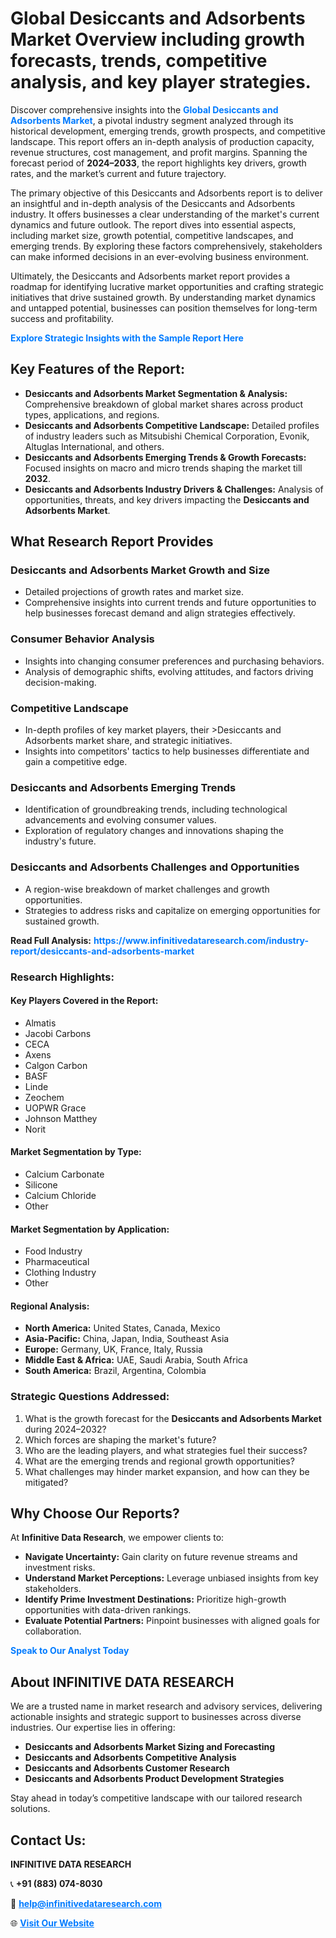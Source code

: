 <h1>Global Desiccants and Adsorbents Market Overview including growth forecasts, trends, competitive analysis, and key player strategies.</h1>
<p>
Discover comprehensive insights into the 
<a href="https://www.infinitivedataresearch.com/industry-report/desiccants-and-adsorbents-market" rel="dofollow" style="color: #007BFF; text-decoration: none;"><strong>Global Desiccants and Adsorbents Market</strong></a>, a pivotal industry segment analyzed through its historical development, emerging trends, growth prospects, and competitive landscape. This report offers an in-depth analysis of production capacity, revenue structures, cost management, and profit margins. Spanning the forecast period of <strong>2024–2033</strong>, the report highlights key drivers, growth rates, and the market’s current and future trajectory.
</p>
<p>
The primary objective of this Desiccants and Adsorbents report is to deliver an insightful and in-depth analysis of the Desiccants and Adsorbents industry. It offers businesses a clear understanding of the market's current dynamics and future outlook. The report dives into essential aspects, including market size, growth potential, competitive landscapes, and emerging trends. By exploring these factors comprehensively, stakeholders can make informed decisions in an ever-evolving business environment.
</p>
<p>
Ultimately, the Desiccants and Adsorbents market report provides a roadmap for identifying lucrative market opportunities and crafting strategic initiatives that drive sustained growth. By understanding market dynamics and untapped potential, businesses can position themselves for long-term success and profitability.
</p>
<p>
<a href="https://www.infinitivedataresearch.com/request-sample/reportId=106147" style="color: #007BFF; text-decoration: none;"><strong>Explore Strategic Insights with the Sample Report Here</strong></a>
</p>

<h2>Key Features of the Report:</h2>
<ul>
<li><strong>Desiccants and Adsorbents Market Segmentation & Analysis:</strong> Comprehensive breakdown of global market shares across product types, applications, and regions.</li>
<li><strong>Desiccants and Adsorbents Competitive Landscape:</strong> Detailed profiles of industry leaders such as Mitsubishi Chemical Corporation, Evonik, Altuglas International, and others.</li>
<li><strong>Desiccants and Adsorbents Emerging Trends & Growth Forecasts:</strong> Focused insights on macro and micro trends shaping the market till <strong>2032</strong>.</li>
<li><strong>Desiccants and Adsorbents Industry Drivers & Challenges:</strong> Analysis of opportunities, threats, and key drivers impacting the <strong>Desiccants and Adsorbents Market</strong>.</li>
</ul>

<h2>What Research Report Provides</h2>
<h3>Desiccants and Adsorbents Market Growth and Size</h3>
<ul>
<li>Detailed projections of growth rates and market size.</li>
<li>Comprehensive insights into current trends and future opportunities to help businesses forecast demand and align strategies effectively.</li>
</ul>

<h3>Consumer Behavior Analysis</h3>
<ul>
<li>Insights into changing consumer preferences and purchasing behaviors.</li>
<li>Analysis of demographic shifts, evolving attitudes, and factors driving decision-making.</li>
</ul>

<h3>Competitive Landscape</h3>
<ul>
<li>In-depth profiles of key market players, their >Desiccants and Adsorbents market share, and strategic initiatives.</li>
<li>Insights into competitors' tactics to help businesses differentiate and gain a competitive edge.</li>
</ul>

<h3>Desiccants and Adsorbents Emerging Trends</h3>
<ul>
<li>Identification of groundbreaking trends, including technological advancements and evolving consumer values.</li>
<li>Exploration of regulatory changes and innovations shaping the industry's future.</li>
</ul>

<h3>Desiccants and Adsorbents Challenges and Opportunities</h3>
<ul>
<li>A region-wise breakdown of market challenges and growth opportunities.</li>
<li>Strategies to address risks and capitalize on emerging opportunities for sustained growth.</li>
</ul>
<p><strong>Read Full Analysis:</strong> <a href="https://www.infinitivedataresearch.com/industry-report/desiccants-and-adsorbents-market" rel="dofollow" style="color: #007BFF; text-decoration: none;"><strong>https://www.infinitivedataresearch.com/industry-report/desiccants-and-adsorbents-market</strong></a></p>
<h3>Research Highlights:</h3>
<h4>Key Players Covered in the Report:</h4>
<ul><li>Almatis</li><li>Jacobi Carbons</li><li>CECA</li><li>Axens</li><li>Calgon Carbon</li><li>BASF</li><li>Linde</li><li>Zeochem</li><li>UOPWR Grace</li><li>Johnson Matthey</li><li>Norit</li></ul>
<h4>Market Segmentation by Type:</h4>
<ul><li>Calcium Carbonate</li><li>Silicone</li><li>Calcium Chloride</li><li>Other</li></ul>
<h4>Market Segmentation by Application:</h4>
<ul><li>Food Industry</li><li>Pharmaceutical</li><li>Clothing Industry</li><li>Other</li></ul>

<h4>Regional Analysis:</h4>
<ul>
<li><strong>North America:</strong> United States, Canada, Mexico</li>
<li><strong>Asia-Pacific:</strong> China, Japan, India, Southeast Asia</li>
<li><strong>Europe:</strong> Germany, UK, France, Italy, Russia</li>
<li><strong>Middle East & Africa:</strong> UAE, Saudi Arabia, South Africa</li>
<li><strong>South America:</strong> Brazil, Argentina, Colombia</li>
</ul>

<h3>Strategic Questions Addressed:</h3>
<ol>
<li>What is the growth forecast for the <strong>Desiccants and Adsorbents Market</strong> during 2024–2032?</li>
<li>Which forces are shaping the market's future?</li>
<li>Who are the leading players, and what strategies fuel their success?</li>
<li>What are the emerging trends and regional growth opportunities?</li>
<li>What challenges may hinder market expansion, and how can they be mitigated?</li>
</ol>

<h2>Why Choose Our Reports?</h2>
<p>At <strong>Infinitive Data Research</strong>, we empower clients to:</p>
<ul>
<li><strong>Navigate Uncertainty:</strong> Gain clarity on future revenue streams and investment risks.</li>
<li><strong>Understand Market Perceptions:</strong> Leverage unbiased insights from key stakeholders.</li>
<li><strong>Identify Prime Investment Destinations:</strong> Prioritize high-growth opportunities with data-driven rankings.</li>
<li><strong>Evaluate Potential Partners:</strong> Pinpoint businesses with aligned goals for collaboration.</li>
</ul>
<p><a href="https://www.infinitivedataresearch.com/industry-report/desiccants-and-adsorbents-market" rel="dofollow" style="color: #007BFF; text-decoration: none;"><strong>Speak to Our Analyst Today</strong></a></p>

<h2>About INFINITIVE DATA RESEARCH</h2>
<p>We are a trusted name in market research and advisory services, delivering actionable insights and strategic support to businesses across diverse industries. Our expertise lies in offering:</p>
<ul>
<li><strong>Desiccants and Adsorbents Market Sizing and Forecasting</strong></li>
<li><strong>Desiccants and Adsorbents Competitive Analysis</strong></li>
<li><strong>Desiccants and Adsorbents Customer Research</strong></li>
<li><strong>Desiccants and Adsorbents Product Development Strategies</strong></li>
</ul>
<p>Stay ahead in today’s competitive landscape with our tailored research solutions.</p>

<h2>Contact Us:</h2>
<p><strong>INFINITIVE DATA RESEARCH</strong></p>
<p>📞 <strong>+91 (883) 074-8030</strong></p>
<p>📧 <strong><a href="mailto:help@infinitivedataresearch.com" style="color: #007BFF;">help@infinitivedataresearch.com</a></strong></p>
<p>🌐 <strong><a href="https://www.infinitivedataresearch.com" rel="dofollow" style="color: #007BFF;">Visit Our Website</a></strong></p>
